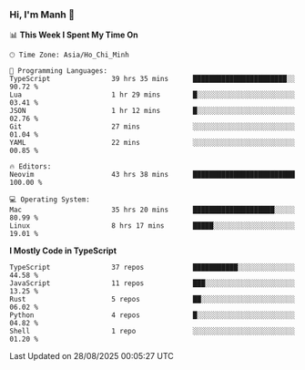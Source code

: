 ### Hi, I'm Manh 👋

<!--START_SECTION:waka-->
📊 **This Week I Spent My Time On** 

```text
🕑︎ Time Zone: Asia/Ho_Chi_Minh

💬 Programming Languages: 
TypeScript               39 hrs 35 mins      ███████████████████████░░   90.72 % 
Lua                      1 hr 29 mins        █░░░░░░░░░░░░░░░░░░░░░░░░   03.41 % 
JSON                     1 hr 12 mins        █░░░░░░░░░░░░░░░░░░░░░░░░   02.76 % 
Git                      27 mins             ░░░░░░░░░░░░░░░░░░░░░░░░░   01.04 % 
YAML                     22 mins             ░░░░░░░░░░░░░░░░░░░░░░░░░   00.85 % 

🔥 Editors: 
Neovim                   43 hrs 38 mins      █████████████████████████   100.00 % 

💻 Operating System: 
Mac                      35 hrs 20 mins      ████████████████████░░░░░   80.99 % 
Linux                    8 hrs 17 mins       █████░░░░░░░░░░░░░░░░░░░░   19.01 % 
```

**I Mostly Code in TypeScript** 

```text
TypeScript               37 repos            ███████████░░░░░░░░░░░░░░   44.58 % 
JavaScript               11 repos            ███░░░░░░░░░░░░░░░░░░░░░░   13.25 % 
Rust                     5 repos             ██░░░░░░░░░░░░░░░░░░░░░░░   06.02 % 
Python                   4 repos             █░░░░░░░░░░░░░░░░░░░░░░░░   04.82 % 
Shell                    1 repo              ░░░░░░░░░░░░░░░░░░░░░░░░░   01.20 % 
```




 Last Updated on 28/08/2025 00:05:27 UTC
<!--END_SECTION:waka-->
